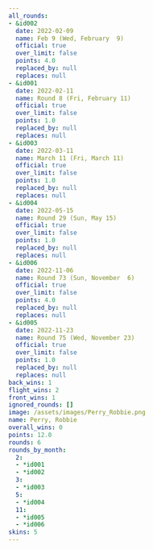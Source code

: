 ```yaml
---
all_rounds:
- &id002
  date: 2022-02-09
  name: Feb 9 (Wed, February  9)
  official: true
  over_limit: false
  points: 4.0
  replaced_by: null
  replaces: null
- &id001
  date: 2022-02-11
  name: Round 8 (Fri, February 11)
  official: true
  over_limit: false
  points: 1.0
  replaced_by: null
  replaces: null
- &id003
  date: 2022-03-11
  name: March 11 (Fri, March 11)
  official: true
  over_limit: false
  points: 1.0
  replaced_by: null
  replaces: null
- &id004
  date: 2022-05-15
  name: Round 29 (Sun, May 15)
  official: true
  over_limit: false
  points: 1.0
  replaced_by: null
  replaces: null
- &id006
  date: 2022-11-06
  name: Round 73 (Sun, November  6)
  official: true
  over_limit: false
  points: 4.0
  replaced_by: null
  replaces: null
- &id005
  date: 2022-11-23
  name: Round 75 (Wed, November 23)
  official: true
  over_limit: false
  points: 1.0
  replaced_by: null
  replaces: null
back_wins: 1
flight_wins: 2
front_wins: 1
ignored_rounds: []
image: /assets/images/Perry_Robbie.png
name: Perry, Robbie
overall_wins: 0
points: 12.0
rounds: 6
rounds_by_month:
  2:
  - *id001
  - *id002
  3:
  - *id003
  5:
  - *id004
  11:
  - *id005
  - *id006
skins: 5
---
```

